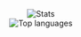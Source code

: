 <div align="center">
  <img src="https://github-readme-stats.vercel.app/api?username=Xibitol&count_private=true&show_icons=true&include_all_commits=true&title_color=FF8800&text_color=A9A9A9&icon_color=FF8800" alt="Stats">
  </br>
  <img src="https://github-readme-stats.vercel.app/api/top-langs/?username=Xibitol&layout=compact&langs_count=10&card_width=446&title_color=FF8800&text_color=A9A9A9&icon_color=FF8800" alt="Top languages"/>
</div>
